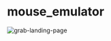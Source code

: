 # mouse_emulator
![grab-landing-page](https://drive.google.com/file/d/1_J7T2zSEAJqcUp6pBSFK67Mp4K2QWrLt/view?usp=sharing)
